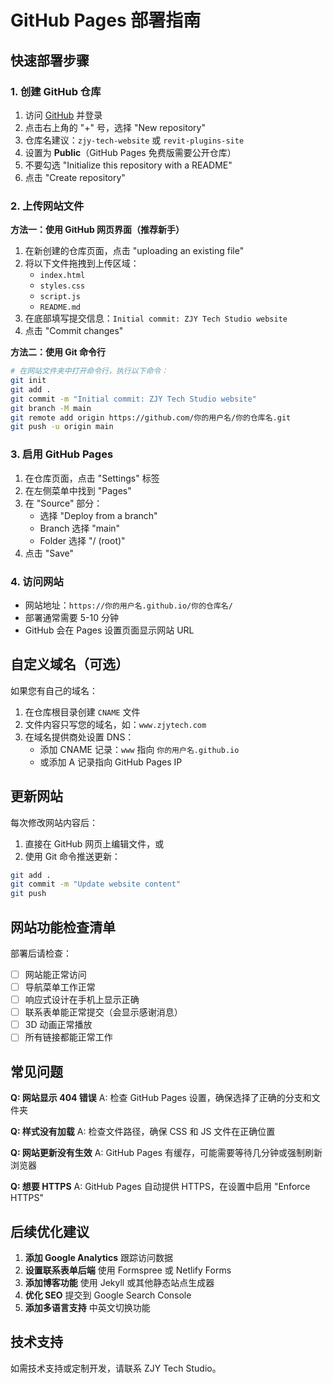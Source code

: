 # GitHub Pages 部署指南

## 快速部署步骤

### 1. 创建 GitHub 仓库
1. 访问 [GitHub](https://github.com) 并登录
2. 点击右上角的 "+" 号，选择 "New repository"
3. 仓库名建议：`zjy-tech-website` 或 `revit-plugins-site`
4. 设置为 **Public**（GitHub Pages 免费版需要公开仓库）
5. 不要勾选 "Initialize this repository with a README"
6. 点击 "Create repository"

### 2. 上传网站文件

**方法一：使用 GitHub 网页界面（推荐新手）**
1. 在新创建的仓库页面，点击 "uploading an existing file"
2. 将以下文件拖拽到上传区域：
   - `index.html`
   - `styles.css`
   - `script.js`
   - `README.md`
3. 在底部填写提交信息：`Initial commit: ZJY Tech Studio website`
4. 点击 "Commit changes"

**方法二：使用 Git 命令行**
```bash
# 在网站文件夹中打开命令行，执行以下命令：
git init
git add .
git commit -m "Initial commit: ZJY Tech Studio website"
git branch -M main
git remote add origin https://github.com/你的用户名/你的仓库名.git
git push -u origin main
```

### 3. 启用 GitHub Pages
1. 在仓库页面，点击 "Settings" 标签
2. 在左侧菜单中找到 "Pages"
3. 在 "Source" 部分：
   - 选择 "Deploy from a branch"
   - Branch 选择 "main"
   - Folder 选择 "/ (root)"
4. 点击 "Save"

### 4. 访问网站
- 网站地址：`https://你的用户名.github.io/你的仓库名/`
- 部署通常需要 5-10 分钟
- GitHub 会在 Pages 设置页面显示网站 URL

## 自定义域名（可选）

如果您有自己的域名：

1. 在仓库根目录创建 `CNAME` 文件
2. 文件内容只写您的域名，如：`www.zjytech.com`
3. 在域名提供商处设置 DNS：
   - 添加 CNAME 记录：`www` 指向 `你的用户名.github.io`
   - 或添加 A 记录指向 GitHub Pages IP

## 更新网站

每次修改网站内容后：

1. 直接在 GitHub 网页上编辑文件，或
2. 使用 Git 命令推送更新：
```bash
git add .
git commit -m "Update website content"
git push
```

## 网站功能检查清单

部署后请检查：
- [ ] 网站能正常访问
- [ ] 导航菜单工作正常
- [ ] 响应式设计在手机上显示正确
- [ ] 联系表单能正常提交（会显示感谢消息）
- [ ] 3D 动画正常播放
- [ ] 所有链接都能正常工作

## 常见问题

**Q: 网站显示 404 错误**
A: 检查 GitHub Pages 设置，确保选择了正确的分支和文件夹

**Q: 样式没有加载**
A: 检查文件路径，确保 CSS 和 JS 文件在正确位置

**Q: 网站更新没有生效**
A: GitHub Pages 有缓存，可能需要等待几分钟或强制刷新浏览器

**Q: 想要 HTTPS**
A: GitHub Pages 自动提供 HTTPS，在设置中启用 "Enforce HTTPS"

## 后续优化建议

1. **添加 Google Analytics** 跟踪访问数据
2. **设置联系表单后端** 使用 Formspree 或 Netlify Forms
3. **添加博客功能** 使用 Jekyll 或其他静态站点生成器
4. **优化 SEO** 提交到 Google Search Console
5. **添加多语言支持** 中英文切换功能

## 技术支持

如需技术支持或定制开发，请联系 ZJY Tech Studio。
